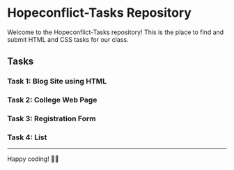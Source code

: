 # Hopeconflict-Tasks Repository

Welcome to the Hopeconflict-Tasks repository! This is the place to find and submit HTML and CSS tasks for our class.

## Tasks

### Task 1: Blog Site using HTML
### Task 2: College Web Page
### Task 3: Registration Form
### Task 4: List

<hr>
Happy coding! 👨‍💻
